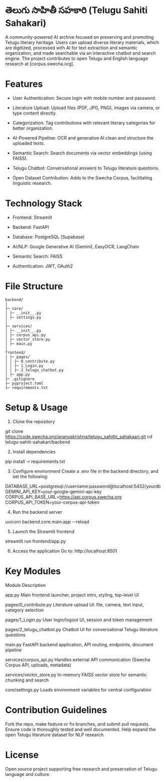 # తెలుగు సాహితీ సహకారి (Telugu Sahiti Sahakari)
A community-powered AI archive focused on preserving and promoting Telugu literary heritage. Users can upload diverse literary materials, which are digitized, processed with AI for text extraction and semantic organization, and made searchable via an interactive chatbot and search engine. The project contributes to open Telugu and English language research at [corpus.swecha.org].


# Features

  
  - User Authentication: Secure login with mobile number and password.
  
  - Literature Upload: Upload files (PDF, JPG, PNG), images via camera, or type content directly.
  
  - Categorization: Tag contributions with relevant literary categories for better organization.
  
  - AI-Powered Pipeline: OCR and generative AI clean and structure the uploaded texts.
  
  - Semantic Search: Search documents via vector embeddings (using FAISS).
  
  - Telugu Chatbot: Conversational answers to Telugu literature questions.
  
  - Open Dataset Contribution: Adds to the Swecha Corpus, facilitating linguistic research.



# Technology Stack


  - Frontend: Streamlit
  
  - Backend: FastAPI
  
  - Database: PostgreSQL (Supabase)
  
  - AI/NLP: Google Generative AI (Gemini), EasyOCR, LangChain
  
  - Semantic Search: FAISS
  
  - Authentication: JWT, OAuth2



# File Structure

    backend/
    │
    ├─ core/
    │ ├─ __init__.py
    │ ├─ settings.py
    │
    ├─ services/
    │ ├─ __init__.py
    │ ├─ corpus_api.py
    │ ├─ vector_store.py
    │ ├─ main.py
    │
    frontend/
    │ ├─ pages/
    │ │ ├─ 0_contribute.py
    │ │ ├─ 1_Login.py
    │ │ ├─ 2_telugu_chatbot.py
    │ ├─ app.py
    ├─ .gitignore
    ├─ pyproject.toml
    ├─ requirements.txt




# Setup & Usage

  1. Clone the repository
  
  git clone https://code.swecha.org/ananyakrishna/telugu_sahithi_sahakaari.git
  cd telugu-sahiti-sahakari/backend
  
  
  
  2. Install dependencies
  
  pip install -r requirements.txt
  
  
  
  3. Configure environment
  Create a .env file in the backend directory, and set the following:
  
  DATABASE_URL=postgresql://username:password@localhost:5432/yourdb
  GEMINI_API_KEY=your-google-gemini-api-key
  CORPUS_API_BASE_URL=https://api.corpus.swecha.org
  CORPUS_API_TOKEN=your-corpus-api-token
  
  
  
  4. Run the backend server
  
  uvicorn backend.core.main:app --reload
  
  
  
  5. Launch the Streamlit frontend
  
  streamlit run frontend/app.py
  
  
  
  6. Access the application
  Go to: http://localhost:8501


# Key Modules
    
    
    
  Module Description
  
  
  
  
  app.py
  Main frontend launcher, project intro, styling, top-level UI
  
  
  pages/0_contribute.py
  Literature upload UI: file, camera, text input, category selection
  
  
  pages/1_Login.py
  User login/logout UI, session and token management
  
  
  pages/2_telugu_chatbot.py
  Chatbot UI for conversational Telugu literature questions
  
  
  main.py
  FastAPI backend application, API routing, endpoints, document pipeline
  
  
  services/corpus_api.py
  Handles external API communication (Swecha Corpus API, uploads, metadata)
  
  
  services/vector_store.py
  In-memory FAISS vector store for semantic chunking and search
  
  
  core/settings.py
  Loads environment variables for central configuration




# Contribution Guidelines

  Fork the repo, make feature or fix branches, and submit pull requests.
  Ensure code is thoroughly tested and well documented.
  Help expand the open Telugu literature dataset for NLP research.



# License
  Open source project supporting free research and preservation of Telugu language and culture.
